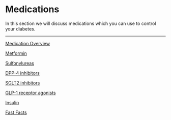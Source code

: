 # Medications

In this section we will discuss medications which you can use to control your diabetes.

<hr />

[Medication Overview](/medications/medication-overview.html)

[Metformin](/medications/metformin.html)

[Sulfonylureas](/medications/sulfonylureas.html)

[DPP-4 inhibitors](/medications/dpp4-inhibitors.html)

[SGLT2 inhibitors](/medications/sglt2-inhibitors.html)

[GLP-1 receptor agonists](/medications/glp1-agonists.html)

[Insulin](/medications/insulin.html)

[Fast Facts](/medications/fast-facts.html)
